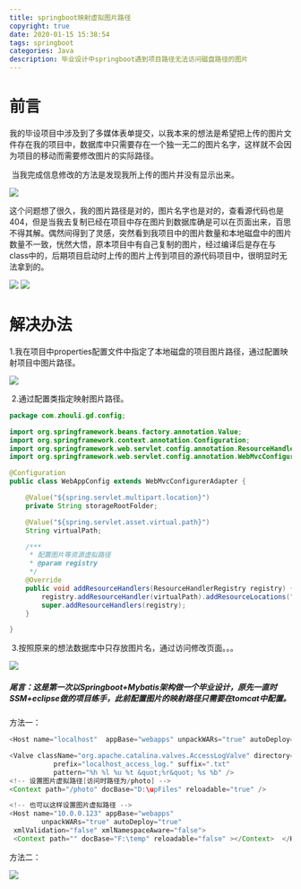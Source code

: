 ```yaml
---
title: springboot映射虚拟图片路径
copyright: true
date: 2020-01-15 15:38:54
tags: springboot
categories: Java
description: 毕业设计中springboot遇到项目路径无法访问磁盘路径的图片
---
```


# 前言

​		我的毕设项目中涉及到了多媒体表单提交，以我本来的想法是希望把上传的图片文件存在我的项目中，数据库中只需要存在一个独一无二的图片名字，这样就不会因为项目的移动而需要修改图片的实际路径。

​		当我完成信息修改的方法是发现我所上传的图片并没有显示出来。

![](asjdfasjdoasnlgjas.png)

​		这个问题想了很久，我的图片路径是对的，图片名字也是对的，查看源代码也是404，但是当我去复制已经在项目中存在图片到数据库确是可以在页面出来，百思不得其解。偶然间得到了灵感，突然看到我项目中的图片数量和本地磁盘中的图片数量不一致，恍然大悟，原本项目中有自己复制的图片，经过编译后是存在与class中的，后期项目启动时上传的图片上传到项目的源代码项目中，很明显时无法拿到的。

![](ikedjdcjfh.png)	![](plmjmh.png)

# 解决办法

​		1.我在项目中properties配置文件中指定了本地磁盘的项目图片路径，通过配置映射项目中图片路径。

![](sidgdikghkd.png)

​		2.通过配置类指定映射图片路径。

```java
package com.zhouli.gd.config;

import org.springframework.beans.factory.annotation.Value;
import org.springframework.context.annotation.Configuration;
import org.springframework.web.servlet.config.annotation.ResourceHandlerRegistry;
import org.springframework.web.servlet.config.annotation.WebMvcConfigurerAdapter;

@Configuration
public class WebAppConfig extends WebMvcConfigurerAdapter {

    @Value("${spring.servlet.multipart.location}")
    private String storageRootFolder;

    @Value("${spring.servlet.asset.virtual.path}")
    String virtualPath;

    /***
     * 配置图片等资源虚拟路径
     * @param registry
     */
    @Override
    public void addResourceHandlers(ResourceHandlerRegistry registry) {
        registry.addResourceHandler(virtualPath).addResourceLocations("file:" + storageRootFolder);
        super.addResourceHandlers(registry);
    }

}
```

​		3.按照原来的想法数据库中只存放图片名，通过访问修改页面。。。

![](idsfengoal.png)

##### 尾言：这是第一次以Springboot+Mybatis架构做一个毕业设计，原先一直时SSM+eclipse做的项目练手，此前配置图片的映射路径只需要在tomcat中配置。

方法一：

```java
<Host name="localhost"  appBase="webapps" unpackWARs="true" autoDeploy="true">

<Valve className="org.apache.catalina.valves.AccessLogValve" directory="logs"
           prefix="localhost_access_log." suffix=".txt"
           pattern="%h %l %u %t &quot;%r&quot; %s %b" />
<!-- 设置图片虚拟路径[访问时路径为/photo] -->  
<Context path="/photo" docBase="D:\upFiles" reloadable="true" /> 

<!-- 也可以这样设置图片虚拟路径 -->  
<Host name="10.0.0.123" appBase="webapps"  
        unpackWARs="true" autoDeploy="true" 
 xmlValidation="false" xmlNamespaceAware="false"> 
 <Context path="" docBase="F:\temp" reloadable="false" ></Context>  </Host>
```

方法二：

![](ifnasjkas.png)